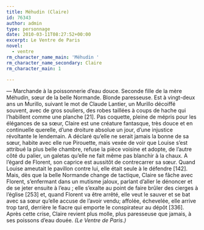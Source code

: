 ```yaml
---
title: Méhudin (Claire)
id: 76343
author: admin
type: personnage
date: 2010-03-11T08:27:52+00:00
excerpt: Le Ventre de Paris
novel:
  - ventre
rm_character_name_main: 'Méhudin '
rm_character_name_secondary: Claire
rm_character_main: 1

---
```

— Marchande à la poissonnerie d’eau douce. Seconde fille de la mère Méhudin, sœur de la belle Normande. Blonde paresseuse. Est à vingt-deux ans un Murillo, suivant le mot de Claude Lantier, un Murillo décoiffé souvent, avec de gros souliers, des robes taillées à coups de hache qui l’habillent comme une planche [21]. Pas coquette, pleine de mépris pour les élégances de sa sœur, Claire est une créature fantasque, très douce et en continuelle querelle, d’une droiture absolue un jour, d’une injustice révoltante le lendemain. A déclaré qu’elle ne serait jamais la bonne de sa sœur, habite avec elle rue Pirouette, mais vexée de voir que Louise s’est attribué la plus belle chambre, refuse la pièce voisine et adopte, de l’autre côté du palier, un galetas qu’elle ne fait même pas blanchir à la chaux. A l’égard de Florent, son caprice est aussitôt de contrecarrer sa sœur. Quand Louise ameutait le pavillon contre lui, elle était seule à le défendre [142]. Mais, dès que la belle Normande change de tactique, Claire se fâche avec Florent, s’enfermant dans un mutisme jaloux, parlant d’aller le dénoncer et de se jeter ensuite à l’eau ; elle s’exalte au point de faire brûler des cierges à l’église [253] et, quand Florent va être arrêté, elle veut le sauver et se bat avec sa sœur qu’elle accuse de l’avoir vendu; affolée, échevelée, elle arrive trop tard, derrière le fiacre qui emporte le conspirateur au dépôt [336]. Après cette crise, Claire revient plus molle, plus paresseuse que jamais, à ses poissons d’eau douée. _(Le Ventre de Paris.)_